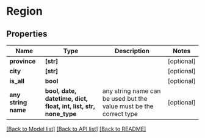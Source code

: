 # Region


## Properties
Name | Type | Description | Notes
------------ | ------------- | ------------- | -------------
**province** | **[str]** |  | [optional] 
**city** | **[str]** |  | [optional] 
**is_all** | **bool** |  | [optional] 
**any string name** | **bool, date, datetime, dict, float, int, list, str, none_type** | any string name can be used but the value must be the correct type | [optional]

[[Back to Model list]](../README.md#documentation-for-models) [[Back to API list]](../README.md#documentation-for-api-endpoints) [[Back to README]](../README.md)


